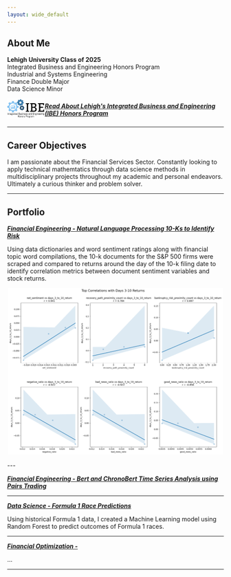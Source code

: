```yaml
---
layout: wide_default
---
```

## About Me
**Lehigh University Class of 2025**
<br>
Integrated Business and Engineering Honors Program
<br>
Industrial and Systems Engineering
<br>
Finance Double Major
<br>
Data Science Minor
<br>
<div style="display: flex; align-items: center; margin-bottom: 15px;">
  <a href="https://ibe.lehigh.edu/welcome-lehighs-ibe-honors-program">
    <img src="/images/IBE logo.png" alt="IBE Logo" style="width: 100px; margin-right: 15px;">
  </a>
  <span>
    <a href="https://ibe.lehigh.edu/welcome-lehighs-ibe-honors-program">
      <strong><em>Read About Lehigh's Integrated Business and Engineering (IBE) Honors Program</em></strong>
    </a>
  </span>
</div>

---

## Career Objectives

I am passionate about the Financial Services Sector. Constantly looking to apply technical mathemtatics through data science methods in multidisciplinary projects throughout my academic and personal endeavors. Ultimately a curious thinker and problem solver.

---

## Portfolio

<!-- You can link to other websites, PDFs in this repo, and other pages in this repo -->

_**[Financial Engineering - Natural Language Processing 10-Ks to Identify Risk](report.md)**_

<!-- You can show off your midterm analysis by moving the report components and output into this file. Or... -->
Using data dictionaries and word sentiment ratings along with financial topic word compilations, the 10-k documents for the S&P 500 firms were scraped and compared to returns around the day of the 10-k filing date to identify correlation metrics between document sentiment variables and stock returns.
<p align = "center">
    <img src="images/output6.png" alt="img" style="width: 500px"/>
</p>
---

_**[Financial Engineering - Bert and ChronoBert Time Series Analysis using Pairs Trading](https://donbowen.github.io/teamproject/)**_

<!-- <img src="images/dummy_thumbnail.jpg?raw=true"/> -->

---

_**[Data Science - Formula 1 Race Predictions](main)**_

Using historical Formula 1 data, I created a Machine Learning model using Random Forest to predict outcomes of Formula 1 races.

<!-- <img src="images/dummy_thumbnail.jpg?raw=true"/> -->

---
_**[Financial Optimization - ](main)**_

...

<!-- <img src="images/dummy_thumbnail.jpg?raw=true"/> -->

---

